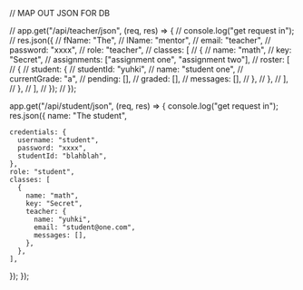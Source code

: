 // MAP OUT JSON FOR DB

// app.get("/api/teacher/json", (req, res) => {
// console.log("get request in");
// res.json({
// fName: "The",
// lName: "mentor",
// email: "teacher",
// password: "xxxx",
// role: "teacher",
// classes: [
// {
// name: "math",
// key: "Secret",
// assignments: ["assignment one", "assignment two"],
// roster: [
// {
// student: {
// studentId: "yuhki",
// name: "student one",
// currentGrade: "a",
// pending: [],
// graded: [],
// messages: [],
// },
// },
// ],
// },
// ],
// });
// });

<!-- STUDENT -->

app.get("/api/student/json", (req, res) => {
console.log("get request in");
res.json({
name: "The student",

    credentials: {
      username: "student",
      password: "xxxx",
      studentId: "blahblah",
    },
    role: "student",
    classes: [
      {
        name: "math",
        key: "Secret",
        teacher: {
          name: "yuhki",
          email: "student@one.com",
          messages: [],
        },
      },
    ],

});
});
